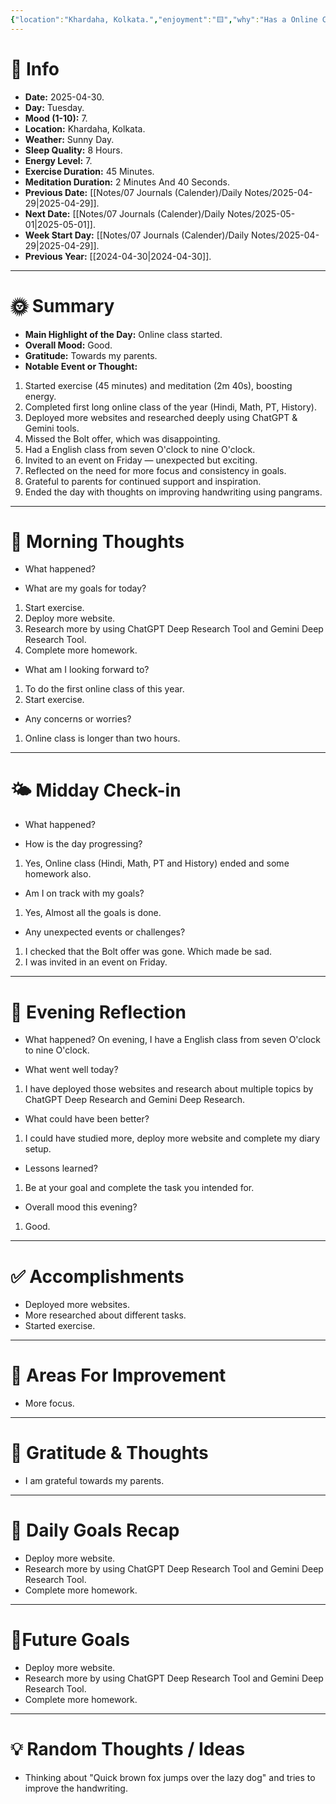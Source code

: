 ```yaml
---
{"location":"Khardaha, Kolkata.","enjoyment":"🟨","why":"Has a Online Class.","date":"2025-04-30","dg-publish":true,"dg-home":null,"tags":["dailyreviews"],"aliases":["The one where online class started."],"meditation":"1","exercise":"1","sleep_quality":"8 Hours","mood":"7","energy_level":"8","weather":"Sunny Day","permalink":"/notes/07-journals-calender/daily-notes/2025-04-29/","dgPassFrontmatter":true,"updated":"2025-05-01T22:32:18.965+05:30"}
---
```


# 📅 Info

- **Date:** 2025-04-30.
- **Day:** Tuesday.
- **Mood (1-10):** 7.
- **Location:** Khardaha, Kolkata.
- **Weather:** Sunny Day.
- **Sleep Quality:** 8 Hours.
- **Energy Level:** 7.
- **Exercise Duration:** 45 Minutes.
- **Meditation Duration:** 2 Minutes And 40 Seconds.
- **Previous Date:** [[Notes/07 Journals (Calender)/Daily Notes/2025-04-29\|2025-04-29]].
- **Next Date:** [[Notes/07 Journals (Calender)/Daily Notes/2025-05-01\|2025-05-01]].
- **Week Start Day:** [[Notes/07 Journals (Calender)/Daily Notes/2025-04-29\|2025-04-29]].
- **Previous Year:** [[2024-04-30\|2024-04-30]].

---

# 🌞 Summary

- **Main Highlight of the Day:** Online class started.
- **Overall Mood:** Good.
- **Gratitude:** Towards my parents.
- **Notable Event or Thought:** 
1) Started exercise (45 minutes) and meditation (2m 40s), boosting energy.
2) Completed first long online class of the year (Hindi, Math, PT, History).
3) Deployed more websites and researched deeply using ChatGPT & Gemini tools.
4) Missed the Bolt offer, which was disappointing.
5) Had a English class from seven O'clock to nine O'clock.
6) Invited to an event on Friday — unexpected but exciting.
7) Reflected on the need for more focus and consistency in goals.
8) Grateful to parents for continued support and inspiration.
9) Ended the day with thoughts on improving handwriting using pangrams.

---

# 🧠 Morning Thoughts

- What happened? 


- What are my goals for today?
1) Start exercise.
2) Deploy more website.
3) Research more by using ChatGPT Deep Research Tool and Gemini Deep Research Tool.
4) Complete more homework.

- What am I looking forward to?
1) To do the first online class of this year.
2) Start exercise.

- Any concerns or worries?
1) Online class is longer than two hours.

---

# 🌤️ Midday Check-in

- What happened? 

- How is the day progressing?
1) Yes, Online class (Hindi, Math, PT and History) ended and some homework also.

- Am I on track with my goals?
1) Yes, Almost all the goals is done.

- Any unexpected events or challenges?
1) I checked that the Bolt offer was gone. Which made be sad.
2) I was invited in an event on Friday.

---

# 🌙 Evening Reflection

- What happened? 
On evening, I have a English class from seven O'clock to nine O'clock.

- What went well today?
1) I have deployed those websites and research about multiple topics by ChatGPT Deep Research and Gemini Deep Research.

- What could have been better?
1) I could have studied more, deploy more website and complete my diary setup.

- Lessons learned?
1) Be at your goal and complete the task you intended for.

- Overall mood this evening?
1) Good.

---

# ✅ Accomplishments

 - Deployed more websites.
 - More researched about different tasks.
 - Started exercise.

---

# 🔄 Areas For Improvement

 - More focus.

---

# 🙏 Gratitude & Thoughts

 - I am grateful towards my parents.

---

# 🎯 Daily Goals Recap

 - Deploy more website.
 - Research more by using ChatGPT Deep Research Tool and Gemini Deep Research Tool.
 - Complete more homework.

---

# 🌌Future Goals

- Deploy more website.
-  Research more by using ChatGPT Deep Research Tool and Gemini Deep Research Tool.
-  Complete more homework.

---

# 💡 Random Thoughts / Ideas

- Thinking about "Quick brown fox jumps over the lazy dog" and tries to improve the handwriting.